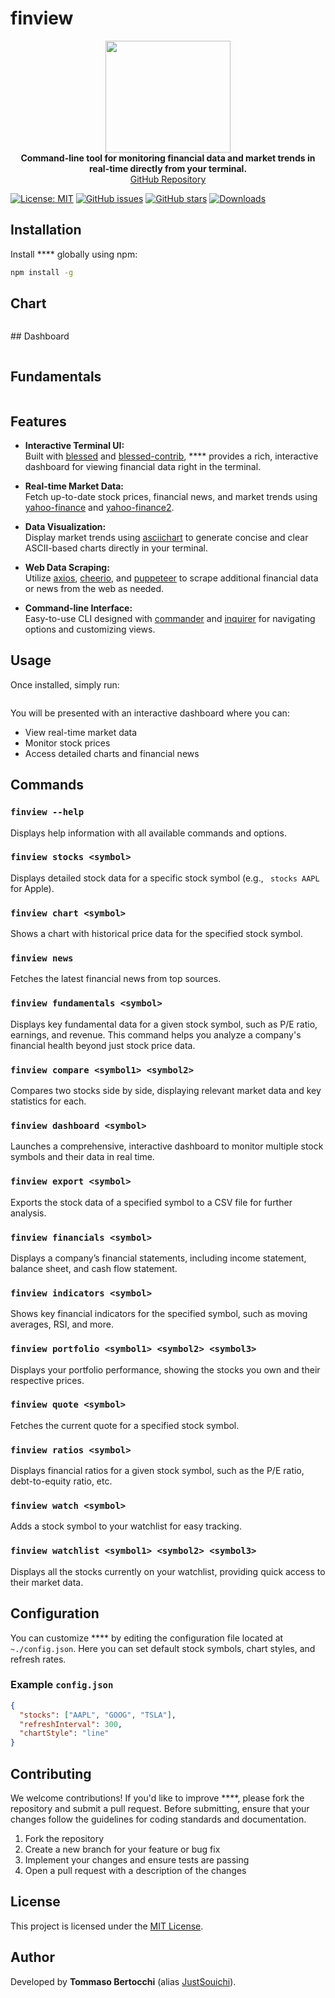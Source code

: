 
# finview

<p align="center">
  <img src="https://raw.githubusercontent.com/JustSouichi/finview/refs/heads/main/img/logo.svg" width="200" height="179" alt="">
  <br><strong>Command-line tool for monitoring financial data and market trends in real-time directly from your terminal.</strong>
  <br><a href="https://github.com/JustSouichi/finview">GitHub Repository</a>
</p>


[![License: MIT](https://img.shields.io/badge/License-MIT-yellow.svg)](https://raw.githubusercontent.com/JustSouichi/finview/refs/heads/main/LICENSE)
[![GitHub issues](https://img.shields.io/github/issues/JustSouichi/finview/.svg)](https://github.com/JustSouichi//issues)
[![GitHub stars](https://img.shields.io/github/stars/JustSouichi/finview/.svg?style=social&label=Stars)](https://github.com/JustSouichi//stargazers)
[![Downloads](https://img.shields.io/npm/dt/finview/.svg)](https://www.npmjs.com/package/)



## Installation

Install **** globally using npm:

```bash
npm install -g 
```

## Chart
<p align="center">
<img src="https://raw.githubusercontent.com/JustSouichi/finview/refs/heads/main/img/chart.png"  alt="">
</p>
## Dashboard
<p align="center">
<img src="https://raw.githubusercontent.com/JustSouichi/finview/refs/heads/main/img/dashboard.png"  alt="">
</p>

## Fundamentals
<p align="center">
<img src="https://raw.githubusercontent.com/JustSouichi/finview/refs/heads/main/img/fundamentals.png"  alt="">
</p>

## Features

- **Interactive Terminal UI:**  
  Built with [blessed](https://github.com/chjj/blessed) and [blessed-contrib](https://github.com/yaronn/blessed-contrib), **** provides a rich, interactive dashboard for viewing financial data right in the terminal.

- **Real-time Market Data:**  
  Fetch up-to-date stock prices, financial news, and market trends using [yahoo-finance](https://www.npmjs.com/package/yahoo-finance) and [yahoo-finance2](https://www.npmjs.com/package/yahoo-finance2).

- **Data Visualization:**  
  Display market trends using [asciichart](https://github.com/kroitor/asciichart) to generate concise and clear ASCII-based charts directly in your terminal.

- **Web Data Scraping:**  
  Utilize [axios](https://github.com/axios/axios), [cheerio](https://github.com/cheeriojs/cheerio), and [puppeteer](https://github.com/puppeteer/puppeteer) to scrape additional financial data or news from the web as needed.

- **Command-line Interface:**  
  Easy-to-use CLI designed with [commander](https://github.com/tj/commander.js) and [inquirer](https://github.com/SBoudrias/Inquirer.js) for navigating options and customizing views.

## Usage

Once installed, simply run:

```bash

```

You will be presented with an interactive dashboard where you can:

- View real-time market data
- Monitor stock prices
- Access detailed charts and financial news

## Commands

### `finview --help`
Displays help information with all available commands and options.



### `finview stocks <symbol>`
Displays detailed stock data for a specific stock symbol (e.g., ` stocks AAPL` for Apple).

### `finview chart <symbol>`
Shows a chart with historical price data for the specified stock symbol.

### `finview news`
Fetches the latest financial news from top sources.



### `finview fundamentals <symbol>`
Displays key fundamental data for a given stock symbol, such as P/E ratio, earnings, and revenue. This command helps you analyze a company's financial health beyond just stock price data.

### `finview compare <symbol1> <symbol2>`
Compares two stocks side by side, displaying relevant market data and key statistics for each.

### `finview dashboard <symbol>`
Launches a comprehensive, interactive dashboard to monitor multiple stock symbols and their data in real time.

### `finview export <symbol>`
Exports the stock data of a specified symbol to a CSV file for further analysis.

### `finview financials <symbol>`
Displays a company’s financial statements, including income statement, balance sheet, and cash flow statement.

### `finview indicators <symbol>`
Shows key financial indicators for the specified symbol, such as moving averages, RSI, and more.

### `finview portfolio <symbol1> <symbol2> <symbol3>`
Displays your portfolio performance, showing the stocks you own and their respective prices.

### `finview quote <symbol>`
Fetches the current quote for a specified stock symbol.

### `finview ratios <symbol>`
Displays financial ratios for a given stock symbol, such as the P/E ratio, debt-to-equity ratio, etc.

### `finview watch <symbol>`
Adds a stock symbol to your watchlist for easy tracking.

### `finview watchlist <symbol1> <symbol2> <symbol3>`
Displays all the stocks currently on your watchlist, providing quick access to their market data.

## Configuration

You can customize **** by editing the configuration file located at `~./config.json`. Here you can set default stock symbols, chart styles, and refresh rates.

### Example `config.json`
```json
{
  "stocks": ["AAPL", "GOOG", "TSLA"],
  "refreshInterval": 300,
  "chartStyle": "line"
}
```

## Contributing

We welcome contributions! If you'd like to improve ****, please fork the repository and submit a pull request. Before submitting, ensure that your changes follow the guidelines for coding standards and documentation.

1. Fork the repository
2. Create a new branch for your feature or bug fix
3. Implement your changes and ensure tests are passing
4. Open a pull request with a description of the changes

## License

This project is licensed under the [MIT License](https://raw.githubusercontent.com/JustSouichi/finview/refs/heads/main/LICENSE).

## Author

Developed by **Tommaso Bertocchi** (alias [JustSouichi](https://github.com/JustSouichi)).
